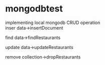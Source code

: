 # mongodbtest
implementing local mongodb CRUD operation  
inser data->insertDocument  

find data->findRestaurants  

update data->updateRestaurants  

remove collection->dropRestaurants  

